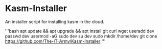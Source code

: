 # Kasm-Installer
An installer script for installing kasm in the cloud.

'''bash
apt update && apt upgrade && apt install git curl wget
useradd dev
passwd dev
usermod -aG sudo dev
su dev
sudo mkdir /home/dev 
git clone https://github.com/The-IT-Army/Kasm-Installer
'''
